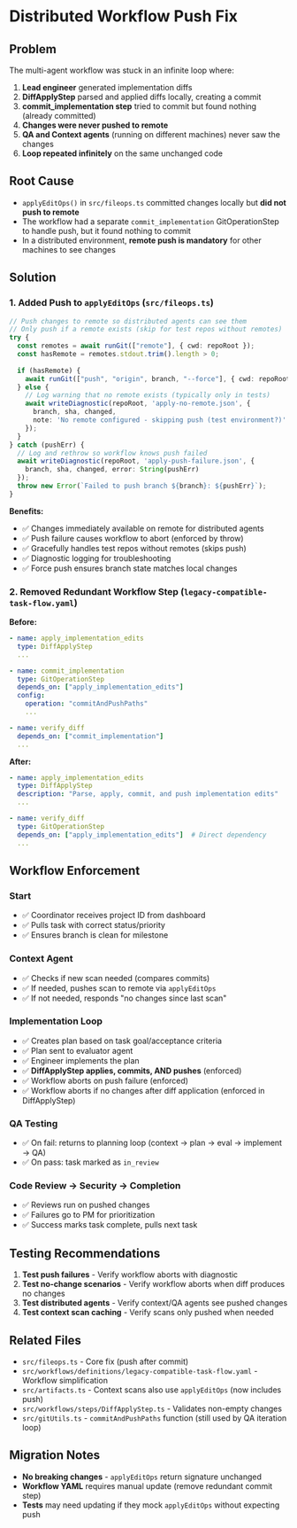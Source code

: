 # Distributed Workflow Push Fix

## Problem
The multi-agent workflow was stuck in an infinite loop where:
1. **Lead engineer** generated implementation diffs
2. **DiffApplyStep** parsed and applied diffs locally, creating a commit
3. **commit_implementation step** tried to commit but found nothing (already committed)
4. **Changes were never pushed to remote**
5. **QA and Context agents** (running on different machines) never saw the changes
6. **Loop repeated infinitely** on the same unchanged code

## Root Cause
- `applyEditOps()` in `src/fileops.ts` committed changes locally but **did not push to remote**
- The workflow had a separate `commit_implementation` GitOperationStep to handle push, but it found nothing to commit
- In a distributed environment, **remote push is mandatory** for other machines to see changes

## Solution

### 1. Added Push to `applyEditOps` (`src/fileops.ts`)
```typescript
// Push changes to remote so distributed agents can see them
// Only push if a remote exists (skip for test repos without remotes)
try {
  const remotes = await runGit(["remote"], { cwd: repoRoot });
  const hasRemote = remotes.stdout.trim().length > 0;
  
  if (hasRemote) {
    await runGit(["push", "origin", branch, "--force"], { cwd: repoRoot });
  } else {
    // Log warning that no remote exists (typically only in tests)
    await writeDiagnostic(repoRoot, 'apply-no-remote.json', {
      branch, sha, changed,
      note: 'No remote configured - skipping push (test environment?)'
    });
  }
} catch (pushErr) {
  // Log and rethrow so workflow knows push failed
  await writeDiagnostic(repoRoot, 'apply-push-failure.json', {
    branch, sha, changed, error: String(pushErr)
  });
  throw new Error(`Failed to push branch ${branch}: ${pushErr}`);
}
```

**Benefits:**
- ✅ Changes immediately available on remote for distributed agents
- ✅ Push failure causes workflow to abort (enforced by throw)
- ✅ Gracefully handles test repos without remotes (skips push)
- ✅ Diagnostic logging for troubleshooting
- ✅ Force push ensures branch state matches local changes

### 2. Removed Redundant Workflow Step (`legacy-compatible-task-flow.yaml`)

**Before:**
```yaml
- name: apply_implementation_edits
  type: DiffApplyStep
  ...

- name: commit_implementation
  type: GitOperationStep
  depends_on: ["apply_implementation_edits"]
  config:
    operation: "commitAndPushPaths"
    ...

- name: verify_diff
  depends_on: ["commit_implementation"]
  ...
```

**After:**
```yaml
- name: apply_implementation_edits
  type: DiffApplyStep
  description: "Parse, apply, commit, and push implementation edits"
  ...

- name: verify_diff
  type: GitOperationStep
  depends_on: ["apply_implementation_edits"]  # Direct dependency
  ...
```

## Workflow Enforcement

### Start
- ✅ Coordinator receives project ID from dashboard
- ✅ Pulls task with correct status/priority
- ✅ Ensures branch is clean for milestone

### Context Agent
- ✅ Checks if new scan needed (compares commits)
- ✅ If needed, pushes scan to remote via `applyEditOps`
- ✅ If not needed, responds "no changes since last scan"

### Implementation Loop
- ✅ Creates plan based on task goal/acceptance criteria
- ✅ Plan sent to evaluator agent
- ✅ Engineer implements the plan
- ✅ **DiffApplyStep applies, commits, AND pushes** (enforced)
- ✅ Workflow aborts on push failure (enforced)
- ✅ Workflow aborts if no changes after diff application (enforced in DiffApplyStep)

### QA Testing
- ✅ On fail: returns to planning loop (context → plan → eval → implement → QA)
- ✅ On pass: task marked as `in_review`

### Code Review → Security → Completion
- ✅ Reviews run on pushed changes
- ✅ Failures go to PM for prioritization
- ✅ Success marks task complete, pulls next task

## Testing Recommendations

1. **Test push failures** - Verify workflow aborts with diagnostic
2. **Test no-change scenarios** - Verify workflow aborts when diff produces no changes
3. **Test distributed agents** - Verify context/QA agents see pushed changes
4. **Test context scan caching** - Verify scans only pushed when needed

## Related Files
- `src/fileops.ts` - Core fix (push after commit)
- `src/workflows/definitions/legacy-compatible-task-flow.yaml` - Workflow simplification
- `src/artifacts.ts` - Context scans also use `applyEditOps` (now includes push)
- `src/workflows/steps/DiffApplyStep.ts` - Validates non-empty changes
- `src/gitUtils.ts` - `commitAndPushPaths` function (still used by QA iteration loop)

## Migration Notes
- **No breaking changes** - `applyEditOps` return signature unchanged
- **Workflow YAML** requires manual update (remove redundant commit step)
- **Tests** may need updating if they mock `applyEditOps` without expecting push
